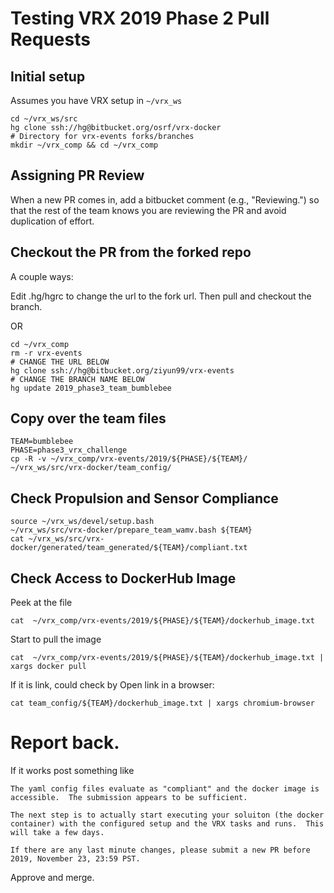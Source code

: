 # Testing VRX 2019 Phase 2 Pull Requests

## Initial setup

Assumes you have VRX setup in `~/vrx_ws`

```
cd ~/vrx_ws/src
hg clone ssh://hg@bitbucket.org/osrf/vrx-docker
# Directory for vrx-events forks/branches
mkdir ~/vrx_comp && cd ~/vrx_comp
```

## Assigning PR Review

When a new PR comes in, add a bitbucket comment (e.g., "Reviewing.") so that the rest of the team knows you are reviewing the PR and avoid duplication of effort.

## Checkout the PR from the forked repo

A couple ways:

Edit .hg/hgrc to change the url to the fork url.  Then pull and checkout the branch.

OR

```
cd ~/vrx_comp
rm -r vrx-events
# CHANGE THE URL BELOW
hg clone ssh://hg@bitbucket.org/ziyun99/vrx-events
# CHANGE THE BRANCH NAME BELOW
hg update 2019_phase3_team_bumblebee

```

## Copy over the team files

```
TEAM=bumblebee
PHASE=phase3_vrx_challenge
cp -R -v ~/vrx_comp/vrx-events/2019/${PHASE}/${TEAM}/ ~/vrx_ws/src/vrx-docker/team_config/
```

## Check Propulsion and Sensor Compliance
```
source ~/vrx_ws/devel/setup.bash
~/vrx_ws/src/vrx-docker/prepare_team_wamv.bash ${TEAM}
cat ~/vrx_ws/src/vrx-docker/generated/team_generated/${TEAM}/compliant.txt 
```

## Check Access to DockerHub Image

Peek at the file
```
cat  ~/vrx_comp/vrx-events/2019/${PHASE}/${TEAM}/dockerhub_image.txt
```

Start to pull the image
```
cat  ~/vrx_comp/vrx-events/2019/${PHASE}/${TEAM}/dockerhub_image.txt | xargs docker pull
```

If it is link, could check by 
Open link in a browser:
```
cat team_config/${TEAM}/dockerhub_image.txt | xargs chromium-browser 
```

# Report back.

If it works post something like

```
The yaml config files evaluate as "compliant" and the docker image is accessible.  The submission appears to be sufficient.

The next step is to actually start executing your soluiton (the docker container) with the configured setup and the VRX tasks and runs.  This will take a few days.

If there are any last minute changes, please submit a new PR before 2019, November 23, 23:59 PST.
```

Approve and merge.
